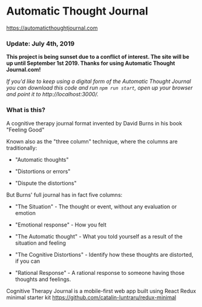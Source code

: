 # Automatic Thought Journal 
https://automaticthoughtjournal.com 

### Update: July 4th, 2019

**This project is being sunset due to a conflict of interest.  The site will be up until September 1st 2019.  Thanks for using Automatic Thought Journal.com!**

*If you'd like to keep using a digital form of the Automatic Thought Journal you can download this code and run `npm run start`, open up your browser and point it to http://localhost:3000/.*



### What is this? 
A cognitive therapy journal format invented by David Burns in his book "Feeling Good"

Known also as the "three column" technique, where the columns are
traditionally:

* "Automatic thoughts"

* "Distortions or errors"

* "Dispute the distortions"


But Burns' full journal has in fact five columns:

* "The Situation" - The thought or event, without any evaluation or emotion

* "Emotional response" - How you felt

* "The Automatic thought" - What you told yourself as a result of the situation and feeling

* "The Cognitive Distortions" - Identify how these thoughts are distorted, if you can

* "Rational Response" - A rational response to someone having those thoughts and feelings.


Cognitive Therapy Journal is a mobile-first web app built using React Redux minimal starter kit 
https://github.com/catalin-luntraru/redux-minimal